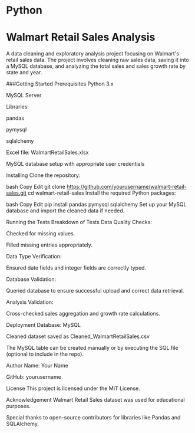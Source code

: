 # Python
# Walmart Retail Sales Analysis
A data cleaning and exploratory analysis project focusing on Walmart's retail sales data. The project involves cleaning raw sales data, saving it into a MySQL database, and analyzing the total sales and sales growth rate by state and year.

###Getting Started
Prerequisites
Python 3.x

MySQL Server

Libraries:

pandas

pymysql

sqlalchemy

Excel file: WalmartRetailSales.xlsx

MySQL database setup with appropriate user credentials

Installing
Clone the repository:

bash
Copy
Edit
git clone https://github.com/yourusername/walmart-retail-sales.git
cd walmart-retail-sales
Install the required Python packages:

bash
Copy
Edit
pip install pandas pymysql sqlalchemy
Set up your MySQL database and import the cleaned data if needed.

Running the Tests
Breakdown of Tests
Data Quality Checks:

Checked for missing values.

Filled missing entries appropriately.

Data Type Verification:

Ensured date fields and integer fields are correctly typed.

Database Validation:

Queried database to ensure successful upload and correct data retrieval.

Analysis Validation:

Cross-checked sales aggregation and growth rate calculations.

Deployment
Database: MySQL

Cleaned dataset saved as Cleaned_WalmartRetailSales.csv

The MySQL table can be created manually or by executing the SQL file (optional to include in the repo).

Author
Name: Your Name

GitHub: yourusername

License
This project is licensed under the MIT License.

Acknowledgement
Walmart Retail Sales dataset was used for educational purposes.

Special thanks to open-source contributors for libraries like Pandas and SQLAlchemy.
